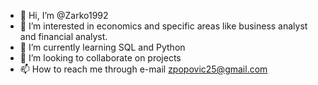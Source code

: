 - 👋 Hi, I’m @Zarko1992
- 👀 I’m interested in economics and specific areas like business analyst and financial analyst.
- 🌱 I’m currently learning SQL and Python
- 💞️ I’m looking to collaborate on projects
- 📫 How to reach me through e-mail zpopovic25@gmail.com

<!---
Zarko1992/Zarko1992 is a ✨ special ✨ repository because its `README.md` (this file) appears on your GitHub profile.
You can click the Preview link to take a look at your changes.
--->
